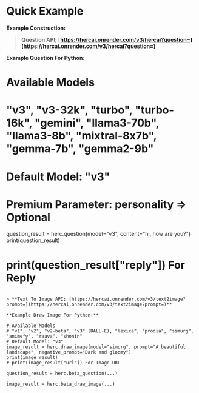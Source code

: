 
# Quick Example
**Example Construction:**

> **Question API; [https://hercai.onrender.com/v3/hercai?question=](https://hercai.onrender.com/v3/hercai?question=)**

**Example Question For Python:**

# Available Models 
# "v3", "v3-32k", "turbo", "turbo-16k", "gemini", "llama3-70b", "llama3-8b", "mixtral-8x7b", "gemma-7b", "gemma2-9b"
# Default Model: "v3"
# Premium Parameter: personality => Optional
question_result = herc.question(model="v3", content="hi, how are you?")
print(question_result)
# print(question_result["reply"]) For Reply
```

> **Text To Image API; [https://hercai.onrender.com/v3/text2image?prompt=](https://hercai.onrender.com/v3/text2image?prompt=)**

**Example Draw Image For Python:**

# Available Models 
# "v1", "v2", "v2-beta", "v3" (DALL-E), "lexica", "prodia", "simurg", "animefy", "raava", "shonin"
# Default Model: "v3"
image_result = herc.draw_image(model="simurg", prompt="A beautiful landscape", negative_prompt="Dark and gloomy")
print(image_result)
# print(image_result["url"]) For Image URL        

question_result = herc.beta_question(...)

image_result = herc.beta_draw_image(...)
